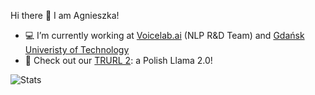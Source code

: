  Hi there 👋 I am Agnieszka! 
- 💻 I’m currently working at [Voicelab.ai](https://voicelab.ai/) (NLP R&D Team) and [Gdańsk Univeristy of Technology](https://pg.edu.pl/en)
- 🤖 Check out our [TRURL 2](https://huggingface.co/Voicelab/trurl-2-13b): a Polish Llama 2.0!

 ![Stats](https://github-profile-trophy.vercel.app/?username=agamiko&no-frame=true&no-bg=true&margin-w=5)
 
<!--
**AgaMiko/AgaMiko** is a ✨ _special_ ✨ repository because its `README.md` (this file) appears on your GitHub profile.

Here are some ideas to get you started:

- 🌱 I’m currently learning ...
- 🤔 I’m looking for help with ...
- 💬 Ask me about ...
- 📫 How to reach me: ...
- 😄 Pronouns: ...
- ⚡ Fun fact: ...

 
[![Stats](https://github-readme-stats.vercel.app/api?username=AgaMiko&show_icons=true&theme=dracula)](https://github-readme-stats.vercel.app/api?username=AgaMiko&show_icons=true&theme=dracula)

-->


